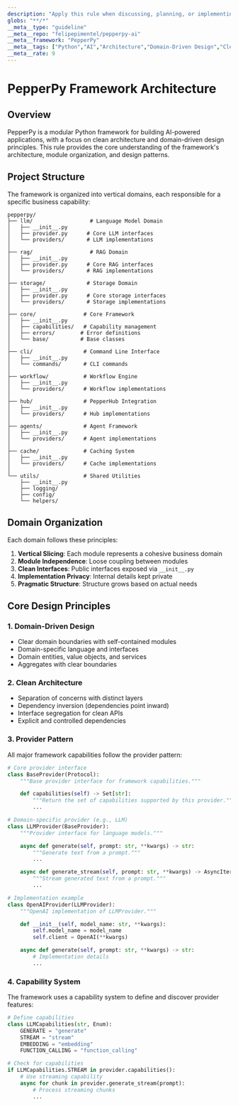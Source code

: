 ```yaml
---
description: "Apply this rule when discussing, planning, or implementing core architecture components of the PepperPy framework or when adding new functionality that must integrate with the existing architecture"
globs: "**/*"
__meta__type: "guideline"
__meta__repo: "felipepimentel/pepperpy-ai"
__meta__framework: "PepperPy"
__meta__tags: ["Python","AI","Architecture","Domain-Driven Design","Clean Architecture"]
__meta__rate: 9
---
```

# PepperPy Framework Architecture

## Overview

PepperPy is a modular Python framework for building AI-powered applications, with a focus on clean architecture and domain-driven design principles. This rule provides the core understanding of the framework's architecture, module organization, and design patterns.

## Project Structure

The framework is organized into vertical domains, each responsible for a specific business capability:

```
pepperpy/
├── llm/                  # Language Model Domain
│   ├── __init__.py
│   ├── provider.py      # Core LLM interfaces
│   └── providers/       # LLM implementations
│
├── rag/                  # RAG Domain
│   ├── __init__.py
│   ├── provider.py      # Core RAG interfaces
│   └── providers/       # RAG implementations
│
├── storage/             # Storage Domain
│   ├── __init__.py
│   ├── provider.py      # Core storage interfaces
│   └── providers/       # Storage implementations
│
├── core/               # Core Framework
│   ├── __init__.py
│   ├── capabilities/   # Capability management
│   ├── errors/        # Error definitions
│   └── base/          # Base classes
│
├── cli/                # Command Line Interface
│   ├── __init__.py
│   └── commands/       # CLI commands
│
├── workflow/           # Workflow Engine
│   ├── __init__.py
│   └── providers/      # Workflow implementations
│
├── hub/                # PepperHub Integration
│   ├── __init__.py
│   └── providers/      # Hub implementations
│
├── agents/             # Agent Framework
│   ├── __init__.py
│   └── providers/      # Agent implementations
│
├── cache/              # Caching System
│   ├── __init__.py
│   └── providers/      # Cache implementations
│
└── utils/              # Shared Utilities
    ├── __init__.py
    ├── logging/
    ├── config/
    └── helpers/
```

## Domain Organization

Each domain follows these principles:

1. **Vertical Slicing**: Each module represents a cohesive business domain
2. **Module Independence**: Loose coupling between modules
3. **Clean Interfaces**: Public interfaces exposed via `__init__.py`
4. **Implementation Privacy**: Internal details kept private
5. **Pragmatic Structure**: Structure grows based on actual needs

## Core Design Principles

### 1. Domain-Driven Design

- Clear domain boundaries with self-contained modules
- Domain-specific language and interfaces
- Domain entities, value objects, and services
- Aggregates with clear boundaries

### 2. Clean Architecture

- Separation of concerns with distinct layers
- Dependency inversion (dependencies point inward)
- Interface segregation for clean APIs
- Explicit and controlled dependencies

### 3. Provider Pattern

All major framework capabilities follow the provider pattern:

```python
# Core provider interface
class BaseProvider(Protocol):
    """Base provider interface for framework capabilities."""

    def capabilities(self) -> Set[str]:
        """Return the set of capabilities supported by this provider."""
        ...

# Domain-specific provider (e.g., LLM)
class LLMProvider(BaseProvider):
    """Provider interface for language models."""

    async def generate(self, prompt: str, **kwargs) -> str:
        """Generate text from a prompt."""
        ...

    async def generate_stream(self, prompt: str, **kwargs) -> AsyncIterator[str]:
        """Stream generated text from a prompt."""
        ...

# Implementation example
class OpenAIProvider(LLMProvider):
    """OpenAI implementation of LLMProvider."""

    def __init__(self, model_name: str, **kwargs):
        self.model_name = model_name
        self.client = OpenAI(**kwargs)

    async def generate(self, prompt: str, **kwargs) -> str:
        # Implementation details
        ...
```

### 4. Capability System

The framework uses a capability system to define and discover provider features:

```python
# Define capabilities
class LLMCapabilities(str, Enum):
    GENERATE = "generate"
    STREAM = "stream"
    EMBEDDING = "embedding"
    FUNCTION_CALLING = "function_calling"

# Check for capabilities
if LLMCapabilities.STREAM in provider.capabilities():
    # Use streaming capability
    async for chunk in provider.generate_stream(prompt):
        # Process streaming chunks
        ...
```